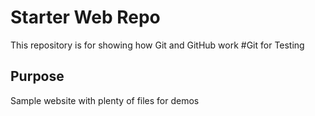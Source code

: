 # Starter Web Repo

This repository is for showing how Git and GitHub work
#Git for Testing

## Purpose

Sample website with plenty of files for demos
